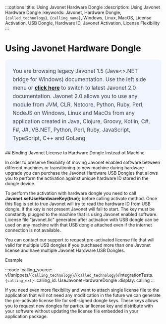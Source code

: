 :::options
:title: Using Javonet Hardware Dongle
:description: Using Javonet Hardware Dongle
:keywords: Javonet, Hardware Dongle, `{called_technology}`, `{calling_name}`, Windows, Linux, MacOS, License Activation, USB Dongle, Hardware ID, Javonet Activation, License Flexibility
:::

# Using Javonet Hardware Dongle 
<div style="padding: 24px; background: #F0F5FF; border-radius: 8px; flex-direction: column; justify-content: flex-start; align-items: flex-start; gap: 10px; display: flex">
  <div style="justify-content: flex-start; align-items: center; gap: 24px; display: inline-flex">
    <div style="color: #353D5A; font-size: 17px; font-weight: 400; line-height: 27px; letter-spacing: 0.03px; word-wrap: break-word">
You are browsing legacy Javonet 1.5 (Java<>.NET bridge for Windows) documentation. Use the left side menu or <a style="font-weight: bold; text-decoration: underline;" href="/guides/v2/getting-started/about-javonet">click here</a> to switch to latest Javonet 2.0 documentation. Javonet 2.0 allows you to use any module from
JVM, CLR, Netcore, Python, Ruby, Perl, NodeJS on Windows, Linux and MacOs
from any application created in Java, Clojure, Groovy, Kotlin, C#, F#, J#, VB.NET, Python, Perl, Ruby, JavaScript, TypeScript, C++ and GoLang
    </div>
  </div>
</div>
## Binding Javonet License to Hardware Dongle Instead of Machine  
  
In order to preserve flexibility of moving Javonet enabled software between different machines or transitioning to new machine during hardware upgrade you can purchase the Javonet Hardware USB Dongles that allows you to perform the activation against unique hardware ID stored in the dongle device.  
  
To perform the activation with hardware dongle you need to call **Javonet.setUseHardwareKey(true);** before calling activate method. Once this flag is set to true Javonet will try to read the hardware ID from USB dongle. If the key is not present Javonet will fail to start. The key must be constantly plugged to the machine that is using Javonet enabled software. License file "javonet.lic" generated after activation with USB dongle can be used on any machine with that USB dongle attached even if the internet connection is not available.  
  
You can contact our support to request pre-activated license file that will valid for multiple USB dongles if you purchased more than one Javonet license and have multiple Javonet Hardware USB Dongles.  
  
Example  
  
:::code 
:calling_source: v1/snippets/`{calling_technology}`/`{called_technology}`/integrationTests.`{calling_ext}`
:calling_id: UseJavonetHardwareDongle
:display: calling
:::
  
If you need even more flexibility and want to attach single license file to the application that will not need any modification in the future we can generate the pre-activate license file for self-signed dongle keys. These keys allows you to request new dongles for particular license key and distribute with your software without updating the license file embedded in your application package.  
  